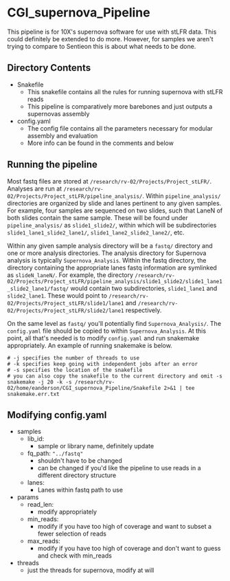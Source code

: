 # CGI\_supernova\_Pipeline


This pipeline is for 10X's supernova software for use with stLFR data.
This could definitely be extended to do more.
However, for samples we aren't trying to compare to Sentieon this is about what needs to be done.


## Directory Contents

- Snakefile
    - This snakefile contains all the rules for running supernova with stLFR reads
    - This pipeline is comparatively more barebones and just outputs a supernovas assembly
- config.yaml
    - The config file contains all the parameters necessary for modular assembly and evaluation
    - More info can be found in the comments and below


## Running the pipeline

Most fastq files are stored at `/research/rv-02/Projects/Project_stLFR/`.
Analyses are run at `/research/rv-02/Projects/Project_stLFR/pipeline_analysis/`.
Within `pipeline_analysis/` directories are organized by slide and lanes pertinent to any given samples.
For example, four samples are sequenced on two slides, such that LaneN of both slides contain the same sample.
These will be found under `pipeline_analysis/` as `slide1_slide2/`, within which will be subdirectories `slide1_lane1_slide2_lane1/`, `slide1_lane2_slide2_lane2/`, etc.

Within any given sample analysis directory will be a `fastq/` directory and one or more analysis directories.
The analysis directory for Supernova analysis is typically `Supernova_Analysis`.
Within the fastq directory, the directory containing the appropriate lanes fastq information are symlinked as `slideN_laneN/`.
For example, the  directory `/research/rv-02/Projects/Project_stLFR/pipeline_analysis/slide1_slide2/slide1_lane1_slide2_lane1/fastq/` would contain two subdirectories, `slide1_lane1` and `slide2_lane1`.
These would point to `/research/rv-02/Projects/Project_stLFR/slide1/lane1` and `/research/rv-02/Projects/Project_stLFR/slide2/lane1` respectively.

On the same level as `fastq/` you'll potentially find `Supernova_Analysis/`.
The `config.yaml` file should be copied to within `Supernova_Analysis`.
At this point, all that's needed is to modify `config.yaml` and run snakemake appropriately.
An example of running snakemake is below.

```
# -j specifies the number of threads to use
# -k specifies keep going with independent jobs after an error
# -s specifies the location of the snakefile
# you can also copy the snakefile to the current directory and omit -s
snakemake -j 20 -k -s /research/rv-02/home/eanderson/CGI_supernova_Pipeline/Snakefile 2>&1 | tee snakemake.err.txt
```

## Modifying config.yaml

- samples
    - lib_id:
        - sample or library name, definitely update
    - fq_path: `"../fastq"`
        - shouldn't have to be changed
        - can be changed if you'd like the pipeline to use reads in a different directory structure
    - lanes:
        - Lanes within fastq path to use
- params
    - read_len:
        - modify appropriately
    - min_reads:
        - modify if you have too high of coverage and want to subset a fewer selection of reads
    - max_reads:
        - modify if you have too high of coverage and don't want to guess and check with min_reads
- threads
    - just the threads for supernova, modify at will
